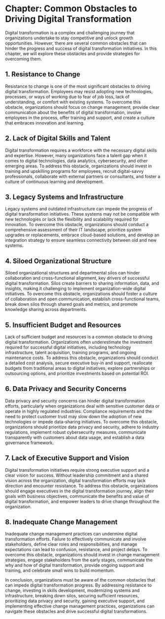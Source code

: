 Chapter: Common Obstacles to Driving Digital Transformation
===========================================================

Digital transformation is a complex and challenging journey that organizations undertake to stay competitive and unlock growth opportunities. However, there are several common obstacles that can hinder the progress and success of digital transformation initiatives. In this chapter, we will explore these obstacles and provide strategies for overcoming them.

**1. Resistance to Change**
---------------------------

Resistance to change is one of the most significant obstacles to driving digital transformation. Employees may resist adopting new technologies, processes, or ways of working due to fear of job loss, lack of understanding, or comfort with existing systems. To overcome this obstacle, organizations should focus on change management, provide clear communication about the benefits of digital transformation, involve employees in the process, offer training and support, and create a culture that embraces innovation and learning.

**2. Lack of Digital Skills and Talent**
----------------------------------------

Digital transformation requires a workforce with the necessary digital skills and expertise. However, many organizations face a talent gap when it comes to digital technologies, data analytics, cybersecurity, and other emerging areas. To address this obstacle, organizations should invest in training and upskilling programs for employees, recruit digital-savvy professionals, collaborate with external partners or consultants, and foster a culture of continuous learning and development.

**3. Legacy Systems and Infrastructure**
----------------------------------------

Legacy systems and outdated infrastructure can impede the progress of digital transformation initiatives. These systems may not be compatible with new technologies or lack the flexibility and scalability required for innovation. To overcome this obstacle, organizations should conduct a comprehensive assessment of their IT landscape, prioritize system upgrades or replacements, embrace cloud-based solutions, and develop an integration strategy to ensure seamless connectivity between old and new systems.

**4. Siloed Organizational Structure**
--------------------------------------

Siloed organizational structures and departmental silos can hinder collaboration and cross-functional alignment, key drivers of successful digital transformation. Silos create barriers to sharing information, data, and insights, making it challenging to implement organization-wide digital initiatives. To overcome this obstacle, organizations should foster a culture of collaboration and open communication, establish cross-functional teams, break down silos through shared goals and metrics, and promote knowledge sharing across departments.

**5. Insufficient Budget and Resources**
----------------------------------------

Lack of sufficient budget and resources is a common obstacle to driving digital transformation. Organizations often underestimate the investment required for successful digital initiatives, including technology infrastructure, talent acquisition, training programs, and ongoing maintenance costs. To address this obstacle, organizations should conduct a detailed cost analysis, secure executive buy-in and support, reallocate budgets from traditional areas to digital initiatives, explore partnerships or outsourcing options, and prioritize investments based on potential ROI.

**6. Data Privacy and Security Concerns**
-----------------------------------------

Data privacy and security concerns can hinder digital transformation efforts, particularly when organizations deal with sensitive customer data or operate in highly regulated industries. Compliance requirements and the need to protect customer trust may slow down the adoption of new technologies or impede data-sharing initiatives. To overcome this obstacle, organizations should prioritize data privacy and security, adhere to industry regulations, implement robust cybersecurity measures, communicate transparently with customers about data usage, and establish a data governance framework.

**7. Lack of Executive Support and Vision**
-------------------------------------------

Digital transformation initiatives require strong executive support and a clear vision for success. Without leadership commitment and a shared vision across the organization, digital transformation efforts may lack direction and encounter resistance. To address this obstacle, organizations should engage executives in the digital transformation journey, align their goals with business objectives, communicate the benefits and value of digital transformation, and empower leaders to drive change throughout the organization.

**8. Inadequate Change Management**
-----------------------------------

Inadequate change management practices can undermine digital transformation efforts. Failure to effectively communicate and involve stakeholders, define clear roles and responsibilities, and manage expectations can lead to confusion, resistance, and project delays. To overcome this obstacle, organizations should invest in change management strategies, engage stakeholders from the early stages, communicate the why and how of digital transformation, provide ongoing support and training, and celebrate small wins to build momentum.

In conclusion, organizations must be aware of the common obstacles that can impede digital transformation progress. By addressing resistance to change, investing in skills development, modernizing systems and infrastructure, breaking down silos, securing sufficient resources, prioritizing data privacy and security, gaining executive support, and implementing effective change management practices, organizations can navigate these obstacles and drive successful digital transformations.
